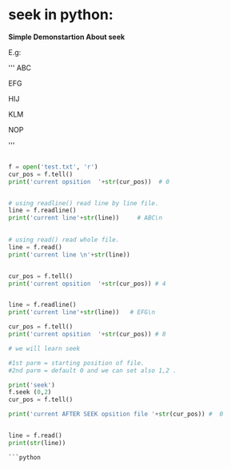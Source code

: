 # seek in python:

**Simple Demonstartion About seek**

E.g:

'''
ABC

EFG

HIJ

KLM

NOP

'''
```python

f = open('test.txt', 'r')
cur_pos = f.tell()
print('current opsition  '+str(cur_pos))  # 0


# using readline() read line by line file.
line = f.readline()
print('current line'+str(line))     # ABC\n
 

# using read() read whole file.
line = f.read()
print('current line \n'+str(line))


cur_pos = f.tell()
print('current opsition  '+str(cur_pos)) # 4


line = f.readline()
print('current line'+str(line))   # EFG\n

cur_pos = f.tell()
print('current opsition  '+str(cur_pos)) # 8

# we will learn seek

#1st parm = starting position of file.
#2nd parm = default 0 and we can set also 1,2 .

print('seek')
f.seek (0,2)
cur_pos = f.tell()

print('current AFTER SEEK opsition file '+str(cur_pos)) #  0


line = f.read()
print(str(line))

```python







































